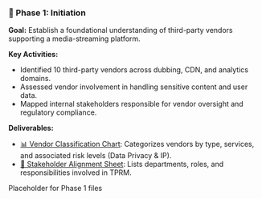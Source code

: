 ### 📘 Phase 1: Initiation

**Goal:** Establish a foundational understanding of third-party vendors supporting a media-streaming platform.

**Key Activities:**
- Identified 10 third-party vendors across dubbing, CDN, and analytics domains.
- Assessed vendor involvement in handling sensitive content and user data.
- Mapped internal stakeholders responsible for vendor oversight and regulatory compliance.

**Deliverables:**
- [📊 Vendor Classification Chart](./Phase-1/Vendor_Classification_Chart.xlsx): Categorizes vendors by type, services, and associated risk levels (Data Privacy & IP).
- [👥 Stakeholder Alignment Sheet](https://github.com/Joney2025/StreamSafe-TPRM/blob/main/Stakeholder_Alignment_Sheet.xlsx): Lists departments, roles, and responsibilities involved in TPRM.

Placeholder for Phase 1 files

